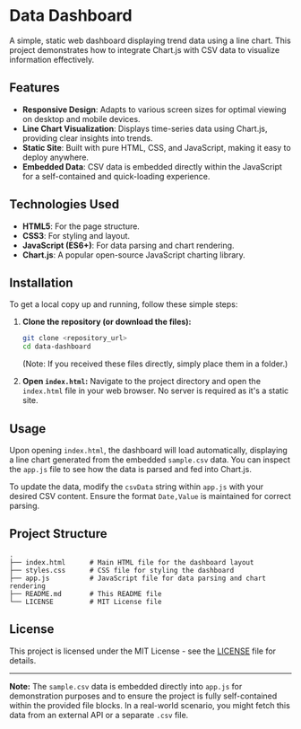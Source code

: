 # Data Dashboard

A simple, static web dashboard displaying trend data using a line chart. This project demonstrates how to integrate Chart.js with CSV data to visualize information effectively.

## Features

*   **Responsive Design**: Adapts to various screen sizes for optimal viewing on desktop and mobile devices.
*   **Line Chart Visualization**: Displays time-series data using Chart.js, providing clear insights into trends.
*   **Static Site**: Built with pure HTML, CSS, and JavaScript, making it easy to deploy anywhere.
*   **Embedded Data**: CSV data is embedded directly within the JavaScript for a self-contained and quick-loading experience.

## Technologies Used

*   **HTML5**: For the page structure.
*   **CSS3**: For styling and layout.
*   **JavaScript (ES6+)**: For data parsing and chart rendering.
*   **Chart.js**: A popular open-source JavaScript charting library.

## Installation

To get a local copy up and running, follow these simple steps:

1.  **Clone the repository (or download the files):**
    ```bash
    git clone <repository_url>
    cd data-dashboard
    ```
    (Note: If you received these files directly, simply place them in a folder.)

2.  **Open `index.html`:**
    Navigate to the project directory and open the `index.html` file in your web browser. No server is required as it's a static site.

## Usage

Upon opening `index.html`, the dashboard will load automatically, displaying a line chart generated from the embedded `sample.csv` data. You can inspect the `app.js` file to see how the data is parsed and fed into Chart.js.

To update the data, modify the `csvData` string within `app.js` with your desired CSV content. Ensure the format `Date,Value` is maintained for correct parsing.

## Project Structure

```
.
├── index.html      # Main HTML file for the dashboard layout
├── styles.css      # CSS file for styling the dashboard
├── app.js          # JavaScript file for data parsing and chart rendering
├── README.md       # This README file
└── LICENSE         # MIT License file
```

## License

This project is licensed under the MIT License - see the [LICENSE](LICENSE) file for details.

---

**Note:** The `sample.csv` data is embedded directly into `app.js` for demonstration purposes and to ensure the project is fully self-contained within the provided file blocks. In a real-world scenario, you might fetch this data from an external API or a separate `.csv` file.